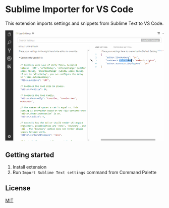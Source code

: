 # Sublime Importer for VS Code

This extension imports settings and snippets from Sublime Text to VS Code.

![](.readme/demo.gif)
## Getting started
1. Install extension
2. Run `Import Sublime Text settings` command from Command Palette

## License
[MIT](license.txt)
